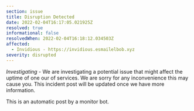 ```yaml
---
section: issue
title: Disruption Detected
date: 2022-02-04T16:17:05.021925Z
resolved: true
informational: false
resolvedWhen: 2022-02-04T16:18:12.034503Z
affected:
  - Invidious - https://invidious.esmailelbob.xyz
severity: disrupted
---
```

*Investigating* - We are investigating a potential issue that might affect the uptime of one our of services. We are sorry for any inconvenience this may cause you. This incident post will be updated once we have more information.

This is an automatic post by a monitor bot.
        